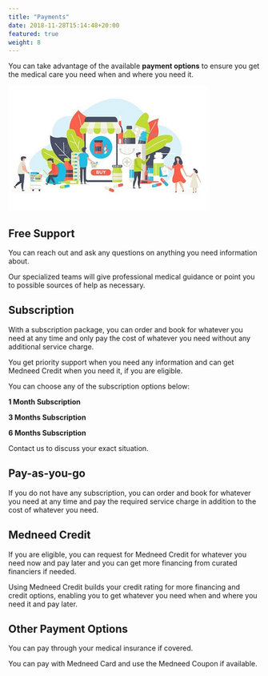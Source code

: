 ```yaml
---
title: "Payments"
date: 2018-11-28T15:14:48+20:00 
featured: true
weight: 8
---
```


You can take advantage of the available **payment options** to ensure you get the medical care you need when and where you need it.

![Some medicines](/images/illustrations/med-work.jpg)


## Free Support
You can reach out and ask any questions on anything you need information about. 

Our specialized teams will give professional medical guidance or point you to possible sources of help as necessary. 

## Subscription
With a subscription package, you can order and book for whatever you need at any time and only pay the cost of whatever you need without any additional service charge.

You get priority support when you need any information and can get Medneed Credit when you need it, if you are eligible.

You can choose any of the subscription options below:

**1 Month Subscription**

**3 Months Subscription**

**6 Months Subscription**

Contact us to discuss your exact situation.

## Pay-as-you-go 
If you do not have any subscription, you can order and book for whatever you need at any time and pay the required service charge in addition to the cost of whatever you need. 

## Medneed Credit 
If you are eligible, you can request for Medneed Credit for whatever you need now and pay later and you can get more financing from curated financiers if needed.

Using Medneed Credit builds your credit rating for more financing and credit options, enabling you to get whatever you need when and where you need it and pay later.

## Other Payment Options
You can pay through your medical insurance if covered.

You can pay with Medneed Card and use the Medneed Coupon if available.



